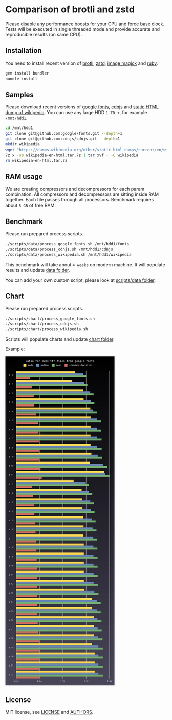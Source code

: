 # Comparison of brotli and zstd

Please disable any performance boosts for your CPU and force base clock.
Tests will be executed in single threaded mode and provide accurate and reproducible results (on same CPU).

## Installation

You need to install recent version of
[brotli](https://github.com/google/brotli), [zstd](https://github.com/facebook/zstd),
[image magick](https://github.com/ImageMagick/ImageMagick) and [ruby](https://github.com/ruby/ruby).

```sh
gem install bundler
bundle install
```

## Samples

Please download recent versions of [google fonts](https://github.com/google/fonts),
[cdnjs](https://github.com/cdnjs/cdnjs) and
[static HTML dump of wikipedia](https://dumps.wikimedia.org/other/static_html_dumps/current/en/).
You can use any large HDD `1 TB +`, for example `/mnt/hdd1`.

```sh
cd /mnt/hdd1
git clone git@github.com:google/fonts.git --depth=1
git clone git@github.com:cdnjs/cdnjs.git --depth=1
mkdir wikipedia
wget "https://dumps.wikimedia.org/other/static_html_dumps/current/en/wikipedia-en-html.tar.7z"
7z x -so wikipedia-en-html.tar.7z | tar xvf - -C wikipedia
rm wikipedia-en-html.tar.7z
```

## RAM usage

We are creating compressors and decompressors for each param combination.
All compressors and decompressors are sitting inside RAM together.
Each file passes through all processors.
Benchmark requires about `8 GB` of free RAM.

## Benchmark

Please run prepared process scripts.

```sh
./scripts/data/process_google_fonts.sh /mnt/hdd1/fonts
./scripts/data/process_cdnjs.sh /mnt/hdd1/cdnjs
./scripts/data/process_wikipedia.sh /mnt/hdd1/wikipedia
```

This benchmark will take about `4 weeks` on modern machine.
It will populate results and update [data folder](data).

You can add your own custom script, please look at [scripts/data folder](scripts/data).

## Chart

Please run prepared process scripts.

```sh
./scripts/chart/process_google_fonts.sh
./scripts/chart/process_cdnjs.sh
./scripts/chart/process_wikipedia.sh
```

Scripts will populate charts and update [chart folder](chart).

Example:

![Example chart](chart/google_fonts/ttf/any/ratio/all.webp)

## License

MIT license, see [LICENSE](LICENSE) and [AUTHORS](AUTHORS).
